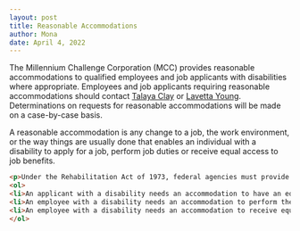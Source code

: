 ```yaml
---
layout: post
title: Reasonable Accommodations
author: Mona
date: April 4, 2022
---
```

The Millennium Challenge Corporation (MCC) provides reasonable accommodations to qualified employees and job applicants with disabilities where appropriate. Employees and job applicants requiring reasonable accommodations should contact [Talaya Clay](mailto:claytr@mcc.gov?subject=Reasonable%20Accommodations%20at%20MCC) or [Lavetta Young](mailto:Youngl@mcc.gov?subject=Reasonable%20Accommodations%20at%20MCC). Determinations on requests for reasonable accommodations will be made on a case-by-case basis.

A reasonable accommodation is any change to a job, the work environment, or the way things are usually done that enables an individual with a disability to apply for a job, perform job duties or receive equal access to job benefits.

```html
<p>Under the Rehabilitation Act of 1973, federal agencies must provide reasonable accommodations when:</p>
<ol>
<li>An applicant with a disability needs an accommodation to have an equal opportunity to apply for a job.</li>
<li>An employee with a disability needs an accommodation to perform the essential job duties or to gain access to the workplace.</li>
<li>An employee with a disability needs an accommodation to receive equal access to benefits, such as details, training, and office-sponsored events.</li>
</ol>
```
